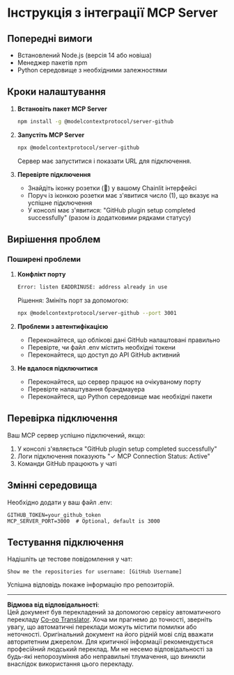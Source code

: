 <!--
CO_OP_TRANSLATOR_METADATA:
{
  "original_hash": "c4be907703b836d1a1c360db20da4de9",
  "translation_date": "2025-08-30T10:43:41+00:00",
  "source_file": "11-agentic-protocols/code_samples/github-mcp/MCP_SETUP.md",
  "language_code": "uk"
}
-->
# Інструкція з інтеграції MCP Server

## Попередні вимоги
- Встановлений Node.js (версія 14 або новіша)
- Менеджер пакетів npm
- Python середовище з необхідними залежностями

## Кроки налаштування

1. **Встановіть пакет MCP Server**
   ```bash
   npm install -g @modelcontextprotocol/server-github
   ```

2. **Запустіть MCP Server**
   ```bash
   npx @modelcontextprotocol/server-github
   ```  
   Сервер має запуститися і показати URL для підключення.

3. **Перевірте підключення**
   - Знайдіть іконку розетки (🔌) у вашому Chainlit інтерфейсі
   - Поруч із іконкою розетки має з'явитися число (1), що вказує на успішне підключення
   - У консолі має з'явитися: "GitHub plugin setup completed successfully" (разом із додатковими рядками статусу)

## Вирішення проблем

### Поширені проблеми

1. **Конфлікт порту**
   ```bash
   Error: listen EADDRINUSE: address already in use
   ```  
   Рішення: Змініть порт за допомогою:  
   ```bash
   npx @modelcontextprotocol/server-github --port 3001
   ```

2. **Проблеми з автентифікацією**
   - Переконайтеся, що облікові дані GitHub налаштовані правильно
   - Перевірте, чи файл .env містить необхідні токени
   - Переконайтеся, що доступ до API GitHub активний

3. **Не вдалося підключитися**
   - Переконайтеся, що сервер працює на очікуваному порту
   - Перевірте налаштування брандмауера
   - Переконайтеся, що Python середовище має необхідні пакети

## Перевірка підключення

Ваш MCP сервер успішно підключений, якщо:
1. У консолі з'являється "GitHub plugin setup completed successfully"
2. Логи підключення показують "✓ MCP Connection Status: Active"
3. Команди GitHub працюють у чаті

## Змінні середовища

Необхідно додати у ваш файл .env:
```
GITHUB_TOKEN=your_github_token
MCP_SERVER_PORT=3000  # Optional, default is 3000
```

## Тестування підключення

Надішліть це тестове повідомлення у чат:
```
Show me the repositories for username: [GitHub Username]
```  
Успішна відповідь покаже інформацію про репозиторій.

---

**Відмова від відповідальності**:  
Цей документ був перекладений за допомогою сервісу автоматичного перекладу [Co-op Translator](https://github.com/Azure/co-op-translator). Хоча ми прагнемо до точності, зверніть увагу, що автоматичні переклади можуть містити помилки або неточності. Оригінальний документ на його рідній мові слід вважати авторитетним джерелом. Для критичної інформації рекомендується професійний людський переклад. Ми не несемо відповідальності за будь-які непорозуміння або неправильні тлумачення, що виникли внаслідок використання цього перекладу.